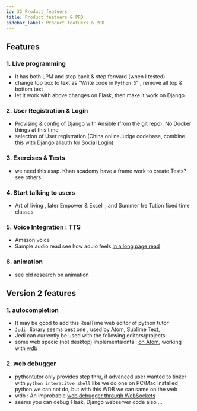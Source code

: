 ```yaml
---
id: 33_Product_featuers
title: Product featuers & PRD
sidebar_label: Product featuers & PRD
---
```



## Features
### 1. Live programming 
- It has both LPM and step back & step forward (when I tested)
- change top box to text as  "Write code in `Python 3`" , remove all top & bottom text
- let it work with above changes on Flask, then make it work on Django

### 2. User Registration & Login
- Provising & config of Django with Ansible (from the git repo). No Docker things at this time
- selection of User registration (China onlineJudge codebase, combine this with Django allauth for Social Login)

### 3. Exercises & Tests
- we need this asap. Khan academy have a frame work to create Tests? see others 

### 4. Start talking to users
-  Art of living , later Empower & Excell , and Summer fre Tution fixed time classes 

### 5. Voice Integration : TTS
- Amazon voice
- Sample audio read see how aduio feels [in a long page read](http://slideplayer.com/slide/10836541/)
 
### 6. animation 
- see old research on animation 
 
 ## Version 2 features
 
 ### 1. autocompletion
 - It may be good to add this RealTime web editor of python tutor
 - `Jedi ` library seems [best one]() , used by Atom, Sublime Text,  
 - Jedi can currently be used with the following editors/projects: 
 - some web specic (not desktop) implementaionts : [on Atom](https://atom.io/packages/autocomplete-python-jedi), working with [wdb](https://github.com/Kozea/wdb)
 
 ### 2. web debugger
 - pythontutor only provides step thru, if advanced user wanted to tinker with `python interacitve shell` like we do one on PC/Mac installed python
  we can not do, but with this WDB we can same on the web
 - wdb : An improbable [web debugger through WebSockets](https://github.com/Kozea/wdb)
 - seems you can debug Flask, Django webserver code also ...